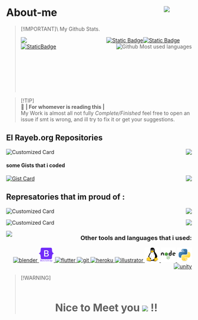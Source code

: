 # About-me <img align="right" src="https://github.com/Ali-Cheikh/Ali-Cheikh/assets/57839971/64eb45d3-71cb-402f-8278-1a60e66a55c3" width=15%>
>
>
> [!IMPORTANT]\ 
> My Github Stats.  
><p><img align='left' src="https://github-readme-stats.vercel.app/api?username=Ali-Cheikh&show_icons=true&theme=dark&locale=en&layout=compact" width="50%" align="right"></p><a href="https://bit.ly/Aliportfolio" align='center'><img alt="Static Badge" src="https://img.shields.io/badge/Check_My_%20-Portfolio-lightorange"></a><a href="https://www.instagram.com/exe.ali.tor/" align='left'><img alt="Static Badge" src="https://img.shields.io/badge/_My_Instagram%20-Account-lightblue"></a><a href="mailto:alouloucheikh05@gmail.com" align='center'><img alt="StaticBadge" src="https://img.shields.io/badge/My_Gmail_%40-Account-red"/></a> <img align="right" src="https://github-readme-stats.vercel.app/api/top-langs?username=Ali-Cheikh&show_icons=true&theme=synthwave&locale=en&layout=compact" alt="Github Most used languages" />
>  
><br><br><br><br><br><br>
>
>
>

> [!TIP]\
> 🌟 **| For whomever is reading this |** <br>
> My Work is almost all not fully *Complete/Finished* feel free to open an issue if smt is wrong, and ill try to fix it or get your suggestions.  

## El Rayeb.org Repositories


![Customized Card](https://github-readme-stats.vercel.app/api/pin/?username=El-Rayeb&repo=irchemha\&title_color=fff\&icon_color=f9f9f9\&text_color=9f9f9f\&bg_color=151515)
<img align="right" src="https://github-readme-stats.vercel.app/api/pin/?username=El-Rayeb&repo=ib3athli&title_color=fff&icon_color=f9f9f9&text_color=9f9f9f&bg_color=151515">

#### some Gists that i coded
[![Gist Card](https://github-readme-stats.vercel.app/api/gist?id=6b1dba7f61b38834c19ff5fcb6f1768c)](https://gist.github.com/Ali-Cheikh/6b1dba7f61b38834c19ff5fcb6f1768c/)
<img align="right" src="https://github-readme-stats.vercel.app/api/gist?id=5f141dd3dd5a5d0e8ea767a3ffa8acb6">

## Represatories that im proud of :

![Customized Card](https://github-readme-stats.vercel.app/api/pin/?username=Ali-Cheikh&repo=Creative-Chat&title_color=000000&icon_color=ff0000&text_color=080358&bg_color=9ab5cd)
<img align="right" src="https://github-readme-stats.vercel.app/api/pin/?username=Ali-Cheikh&repo=Eid-CountDown&title_color=000000&icon_color=ff0000&text_color=080358&bg_color=9ab5cd">

![Customized Card](https://github-readme-stats.vercel.app/api/pin/?username=Ali-Cheikh&repo=Elae-Draws&title_color=000000&icon_color=ff0000&text_color=081358&bg_color=9ab5cd)
<img align="right" src="https://github-readme-stats.vercel.app/api/pin/?username=Ali-Cheikh&repo=movie-app&title_color=000000&icon_color=ff0000&text_color=080358&bg_color=9ab5cd">

<img align="left" src="https://github-readme-stats.vercel.app/api/pin/?username=Ali-Cheikh&repo=travel-agency&title_color=000000&icon_color=ff0010&text_color=080358&bg_color=9ab5cd">
<h3 align="right">Other tools and languages that i used:</h3>
<p align="right"><a href="https://www.blender.org/" target="_blank" rel="noreferrer"> <img src="https://download.blender.org/branding/community/blender_community_badge_white.svg" alt="blender" width="40" height="40"/> </a> <a href="https://getbootstrap.com" target="_blank" rel="noreferrer"> <img src="https://raw.githubusercontent.com/devicons/devicon/master/icons/bootstrap/bootstrap-plain-wordmark.svg" alt="bootstrap" width="40" height="40"/> </a> <a href="https://flutter.dev" target="_blank" rel="noreferrer"> <img src="https://www.vectorlogo.zone/logos/flutterio/flutterio-icon.svg" alt="flutter" width="40" height="40"/> </a> <a href="https://git-scm.com/" target="_blank" rel="noreferrer"> <img src="https://www.vectorlogo.zone/logos/git-scm/git-scm-icon.svg" alt="git" width="40" height="40"/> </a> <a href="https://heroku.com" target="_blank" rel="noreferrer"> <img src="https://www.vectorlogo.zone/logos/heroku/heroku-icon.svg" alt="heroku" width="40" height="40"/> </a> <a href="https://www.adobe.com/in/products/illustrator.html" target="_blank" rel="noreferrer"> <img src="https://www.vectorlogo.zone/logos/adobe_illustrator/adobe_illustrator-icon.svg" alt="illustrator" width="40" height="40"/> </a> <a href="https://www.linux.org/" target="_blank" rel="noreferrer"> <img src="https://raw.githubusercontent.com/devicons/devicon/master/icons/linux/linux-original.svg" alt="linux" width="40" height="40"/> </a> <a href="https://nodejs.org" target="_blank" rel="noreferrer"> <img src="https://raw.githubusercontent.com/devicons/devicon/master/icons/nodejs/nodejs-original-wordmark.svg" alt="nodejs" width="40" height="40"/> </a> <a href="https://www.python.org" target="_blank" rel="noreferrer"> <img src="https://raw.githubusercontent.com/devicons/devicon/master/icons/python/python-original.svg" alt="python" width="40" height="40"/> </a> <a href="https://unity.com/" target="_blank" rel="noreferrer"> <img src="https://www.vectorlogo.zone/logos/unity3d/unity3d-icon.svg" alt="unity" width="40" height="40"/> </a> </p>

>
>[!WARNING]\
><br><h1 align="center"> Nice to Meet you <img src="https://github.com/Ali-Cheikh/Ali-Cheikh/assets/57839971/8bfa069e-4c0e-4db5-8cfc-90a938e6a288" width="4%" > !!</h1>
>
